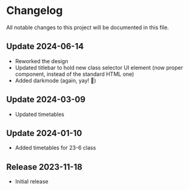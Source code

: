 # Changelog

All notable changes to this project will be documented in this file.


## Update 2024-06-14

- Reworked the design
- Updated titlebar to hold new class selector UI element (now proper component, instead of the standard HTML one)
- Added darkmode (again, yay! 🎉)

## Update 2024-03-09

- Updated timetables


## Update 2024-01-10

- Added timetables for 23-6 class


## Release 2023-11-18

- Initial release